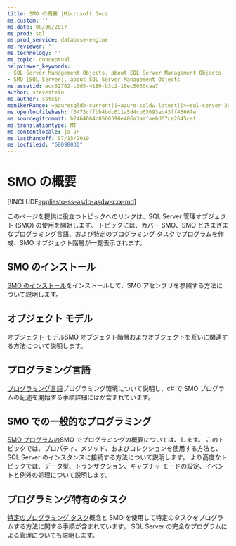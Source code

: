 ```yaml
---
title: SMO の概要 |Microsoft Docs
ms.custom: ''
ms.date: 08/06/2017
ms.prod: sql
ms.prod_service: database-engine
ms.reviewer: ''
ms.technology: ''
ms.topic: conceptual
helpviewer_keywords:
- SQL Server Management Objects, about SQL Server Management Objects
- SMO [SQL Server], about SQL Server Management Objects
ms.assetid: ecc62702-c0d5-4180-b3c2-16ec5030caa7
author: stevestein
ms.author: sstein
monikerRange: =azuresqldb-current||=azure-sqldw-latest||>=sql-server-2016||=sqlallproducts-allversions||>=sql-server-linux-2017||=azuresqldb-mi-current
ms.openlocfilehash: f6473cffbb4bdc611a5d4cb63693eb43ff4666fe
ms.sourcegitcommit: b2464064c0566590e486a3aafae6d67ce2645cef
ms.translationtype: MT
ms.contentlocale: ja-JP
ms.lasthandoff: 07/15/2019
ms.locfileid: "68098030"
---
```

# <a name="getting-started-in-smo"></a>SMO の概要
[!INCLUDE[appliesto-ss-asdb-asdw-xxx-md](../../includes/appliesto-ss-asdb-asdw-xxx-md.md)]

このページを提供に役立つトピックへのリンクは、SQL Server 管理オブジェクト (SMO) の使用を開始します。 トピックには、カバー SMO、SMO とさまざまなプログラミング言語、および特定のプログラミング タスクでプログラムを作成、SMO オブジェクト階層が一覧表示されます。  
 
## <a name="installing-smo"></a>SMO のインストール
[SMO のインストール](installing-smo.md)をインストールして、SMO アセンブリを参照する方法について説明します。

## <a name="object-model"></a>オブジェクト モデル  
[オブジェクト モデル](../../relational-databases/server-management-objects-smo/smo-object-model.md)SMO オブジェクト階層およびオブジェクトを互いに関連する方法について説明します。  
  
## <a name="programming-languages"></a>プログラミング言語  
[プログラミング言語](../../relational-databases/server-management-objects-smo/smo-programming-languages.md)プログラミング環境について説明し、c# で SMO プログラムの記述を開始する手順詳細にはが含まれています。  
  
## <a name="general-programming-in-smo"></a>SMO での一般的なプログラミング  
[SMO プログラムの](../../relational-databases/server-management-objects-smo/create-program/creating-smo-programs.md)SMO でプログラミングの概要については、します。 このトピックでは、プロパティ、メソッド、およびコレクションを使用する方法と、SQL Server のインスタンスに接続する方法について説明します。 より高度なトピックでは、データ型、トランザクション、キャプチャ モードの設定、イベントと例外の処理について説明します。  
  
## <a name="programming-specific-tasks"></a>プログラミング特有のタスク  
[特定のプログラミング タスク](../../relational-databases/server-management-objects-smo/tasks/programming-specific-tasks.md)概念と SMO を使用して特定のタスクをプログラムする方法に関する手順が含まれています。 SQL Server の完全なプログラムによる管理についても説明します。  
  
  
